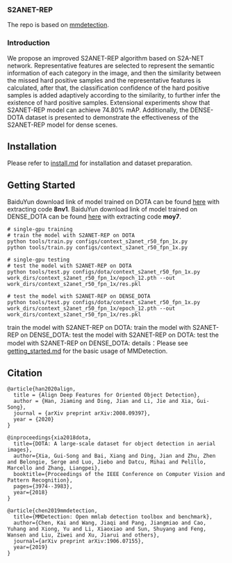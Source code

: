 ### S2ANET-REP

 

The repo is based on [mmdetection](https://github.com/open-mmlab/mmdetection).

### Introduction
We propose an improved S2ANET-REP algorithm based on S2A-NET network. Representative features are selected to represent the semantic information of each category in the image, and then the similarity between the missed hard positive samples and the representative features is calculated, after that, the classification confidence of the hard
positive samples is added adaptively according to the similarity, to further infer the existence of hard positive samples. Extensional experiments show that S2ANET-REP model can achieve 74.80% mAP. Additionally, the DENSE-DOTA dataset is presented to demonstrate the effectiveness of the S2ANET-REP model for dense scenes.

## Installation

Please refer to [install.md](docs/INSTALL.md) for installation and dataset preparation.


## Getting Started
BaiduYun download link of model trained on DOTA can be found [here](https://pan.baidu.com/s/1iUH2nkoRBWQwdx4pshPugw) with extracting code **8nv1**.
BaiduYun download link of model trained on DENSE_DOTA can be found [here](https://pan.baidu.com/s/15WVFM1NZ-ONhA-SQo-ur4Q) with extracting code **moy7**.
```shell
# single-gpu training
# train the model with S2ANET-REP on DOTA
python tools/train.py configs/context_s2anet_r50_fpn_1x.py
python tools/train.py configs/context_s2anet_r50_fpn_1x.py

# single-gpu testing
# test the model with S2ANET-REP on DOTA
python tools/test.py configs/dota/context_s2anet_r50_fpn_1x.py work_dirs/context_s2anet_r50_fpn_1x/epoch_12.pth --out work_dirs/context_s2anet_r50_fpn_1x/res.pkl

# test the model with S2ANET-REP on DENSE_DOTA
python tools/test.py configs/dota/context_s2anet_r50_fpn_1x.py work_dirs/context_s2anet_r50_fpn_1x/epoch_12.pth --out work_dirs/context_s2anet_r50_fpn_1x/res.pkl
```
train the model with S2ANET-REP on DOTA:
train the model with S2ANET-REP on DENSE_DOTA:
test the model with S2ANET-REP on DOTA:
test the model with S2ANET-REP on DENSE_DOTA:
details：Please see [getting_started.md](docs/GETTING_STARTED.md) for the basic usage of MMDetection.



## Citation

```
@article{han2020align,
  title = {Align Deep Features for Oriented Object Detection},
  author = {Han, Jiaming and Ding, Jian and Li, Jie and Xia, Gui-Song},
  journal = {arXiv preprint arXiv:2008.09397},
  year = {2020}
}

@inproceedings{xia2018dota,
  title={DOTA: A large-scale dataset for object detection in aerial images},
  author={Xia, Gui-Song and Bai, Xiang and Ding, Jian and Zhu, Zhen and Belongie, Serge and Luo, Jiebo and Datcu, Mihai and Pelillo, Marcello and Zhang, Liangpei},
  booktitle={Proceedings of the IEEE Conference on Computer Vision and Pattern Recognition},
  pages={3974--3983},
  year={2018}
}

@article{chen2019mmdetection,
  title={MMDetection: Open mmlab detection toolbox and benchmark},
  author={Chen, Kai and Wang, Jiaqi and Pang, Jiangmiao and Cao, Yuhang and Xiong, Yu and Li, Xiaoxiao and Sun, Shuyang and Feng, Wansen and Liu, Ziwei and Xu, Jiarui and others},
  journal={arXiv preprint arXiv:1906.07155},
  year={2019}
}
```
